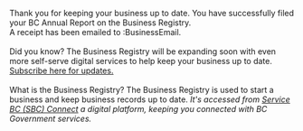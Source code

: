 Thank you for keeping your business up to date. You have successfully filed your BC Annual Report on the Business Registry. <br> 
A receipt has been emailed to :BusinessEmail. <br><br>
Did you know? The Business Registry will be expanding soon with even more self-serve digital services to help keep your business up to date. [Subscribe here for updates.](https://www2.gov.bc.ca/gov/content/employment-business/business/managing-a-business/permits-licences/news-updates/modernization)
<br>
<br>
What is the Business Registry? The Business Registry is used to start a business and keep business records up to date. _It's accessed from  [Service BC (SBC) Connect](www.bcregistry.gov.bc.ca) a digital platform, keeping you connected with BC Government services._
